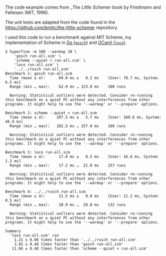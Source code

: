 
The code example comes from _*The Little Schemer* book by Friedmann and Felleisen (MIT, 1996).

The unit tests are adapted from the code found in the https://github.com/bmitc/the-little-schemer repository.

I used this code to run a benchmark against MIT Scheme, my implementation of Scheme in [Go (`gosch`)](https://github.com/twolodzko/gosch)
and [OCaml (`loco`)](https://github.com/twolodzko/loco).

```shell
$ hyperfine -m 100 --warmup 10 \
    'gosch run-all.scm' \
    'scheme --quiet < run-all.scm' \
    'loco run-all.scm' \
    '../../rusch run-all.scm'
Benchmark 1: gosch run-all.scm
  Time (mean ± σ):      69.8 ms ±   8.2 ms    [User: 78.7 ms, System: 6.5 ms]
  Range (min … max):    62.9 ms … 123.9 ms    100 runs
 
  Warning: Statistical outliers were detected. Consider re-running this benchmark on a quiet PC without any interferences from other programs. It might help to use the '--warmup' or '--prepare' options.
 
Benchmark 2: scheme --quiet < run-all.scm
  Time (mean ± σ):     207.5 ms ±   5.7 ms    [User: 160.6 ms, System: 46.9 ms]
  Range (min … max):   202.5 ms … 257.9 ms    100 runs
 
  Warning: Statistical outliers were detected. Consider re-running this benchmark on a quiet PC without any interferences from other programs. It might help to use the '--warmup' or '--prepare' options.
 
Benchmark 3: loco run-all.scm
  Time (mean ± σ):      17.8 ms ±   0.5 ms    [User: 16.6 ms, System: 1.3 ms]
  Range (min … max):    17.2 ms …  21.8 ms    157 runs
 
  Warning: Statistical outliers were detected. Consider re-running this benchmark on a quiet PC without any interferences from other programs. It might help to use the '--warmup' or '--prepare' options.
 
Benchmark 4: ../../rusch run-all.scm
  Time (mean ± σ):      21.5 ms ±   0.8 ms    [User: 21.2 ms, System: 0.5 ms]
  Range (min … max):    20.9 ms …  28.0 ms    132 runs
 
  Warning: Statistical outliers were detected. Consider re-running this benchmark on a quiet PC without any interferences from other programs. It might help to use the '--warmup' or '--prepare' options.
 
Summary
  'loco run-all.scm' ran
    1.21 ± 0.06 times faster than '../../rusch run-all.scm'
    3.92 ± 0.48 times faster than 'gosch run-all.scm'
   11.66 ± 0.48 times faster than 'scheme --quiet < run-all.scm'
```

